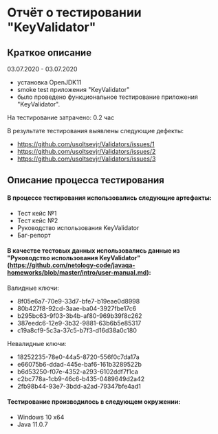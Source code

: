 # Отчёт о тестировании "KeyValidator"

## Краткое описание

03.07.2020 - 03.07.2020 
* установка OpenJDK11
* smoke test приложения "KeyValidator"
* было проведено функциональное тестирование приложения "KeyValidator".


На тестирование затрачено: 0.2 час

В результате тестирования выявлены следующие дефекты:

* https://github.com/usoltsevjr/Validators/issues/1
* https://github.com/usoltsevjr/Validators/issues/2
* https://github.com/usoltsevjr/Validators/issues/3

## Описание процесса тестирования
#### В процессе тестирования использовались следующие артефакты:

* Тест кейс №1
* Тест кейс №2
* Руководство использования KeyValidator
* Баг-репорт


#### В качестве тестовых данных использовались данные из "Руководство использования KeyValidator" (https://github.com/netology-code/javaqa-homeworks/blob/master/intro/user-manual.md):

Валидные ключи:

* 8f05e6a7-70e9-33d7-bfe7-b19eae0d8998
* 80b427f8-92cd-3aae-ba04-3927fbe17c6
* b295bc63-9f03-3b4b-af80-969b39f8c262
* 387eedc6-12e9-3b32-9881-63b6b5e85317
* c19a8cf9-5c3a-37c5-b7f3-d16d38a0c180

Невалидные ключи:

* 18252235-78e0-44a5-8720-556f0c7da17a
* e66075b6-ddad-445e-baf6-161b3289522b
* b6d53250-f07e-4352-a293-6102ddf7f1ca
* c2bc778a-1cb9-46c6-b435-0489649d2a42
* 2fb98b44-93e7-3bdd-a2ad-79347bfe4ad1


#### Тестирование производилось в следующем окружении:

* Windows 10 x64 
* Java 11.0.7
